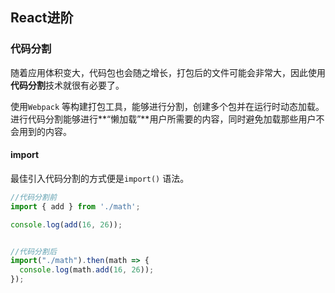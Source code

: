 ## React进阶



### 代码分割

随着应用体积变大，代码包也会随之增长，打包后的文件可能会非常大，因此使用**代码分割**技术就很有必要了。

使用`Webpack` 等构建打包工具，能够进行分割，创建多个包并在运行时动态加载。进行代码分割能够进行**“懒加载”**用户所需要的内容，同时避免加载那些用户不会用到的内容。



#### import

最佳引入代码分割的方式便是`import()` 语法。

```js
//代码分割前
import { add } from './math';

console.log(add(16, 26)); 


//代码分割后
import("./math").then(math => {
  console.log(math.add(16, 26));
});
```











































































